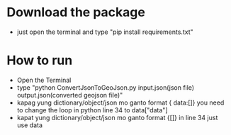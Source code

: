 # Download the package
- just open the terminal and type "pip install requirements.txt"

# How to run
- Open the Terminal
- type "python ConvertJsonToGeoJson.py input.json(json file) output.json(converted geojson file)"
- kapag yung dictionary/object/json mo ganto format { data:[]} you need to change the loop in python line 34 to data["data"]
- kapat yung dictionary/object/json mo ganto format {[]} in line 34 just use data


